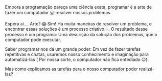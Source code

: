 Embora a programação pareça uma ciência exata, programar é a arte de fazer um computador :computer: resolver nossos problemas.

Espera ai…. Arte? :scream: Sim! Há muita maneiras de resolver um problema, e encontrar essas soluções é um processo criativo :bulb:. O resultado desse processo é um programa: Uma descrição da solução dos problemas, que o computador pode executar.

Saber programar nos dá um grande poder: Em vez de fazer tarefas repetitivas e chatas, usaremos nosso conhecimento e imaginação para automatizá-las ( Por nossa sorte, o computador não fica entediado :wink:).

Mas como explicamos as tarefas para o nosso computador poder realizá-las?